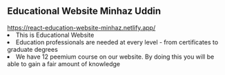 
<h2>Educational Website Minhaz Uddin</h2>
<a href="https://react-education-website-minhaz.netlify.app/">https://react-education-website-minhaz.netlify.app/</a>
<li>This is Educational Website</li>
<li>Education professionals are needed at every level - from certificates to graduate degrees</li>
<li>We have 12 peemium course on our website. By doing this you will be able to gain a fair amount of knowledge</li>
